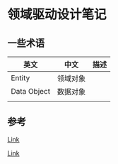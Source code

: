 # 领域驱动设计笔记


## 一些术语

| 英文        | 中文     | 描述 |
| ----------- | -------- | ---- |
| Entity      | 领域对象 |      |
| Data Object | 数据对象 |      |
|             |          |      |


## 参考

[Link](https://www.woshipm.com/pd/5252125.html)

[Link](https://developer.aliyun.com/article/781184)